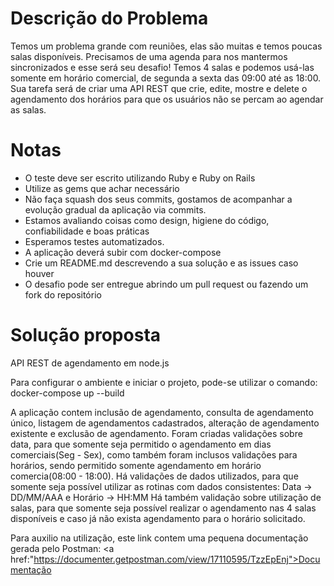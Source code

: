# Descrição do Problema
Temos um problema grande com reuniões, elas são muitas e temos poucas salas disponíveis.
Precisamos de uma agenda para nos mantermos sincronizados e esse será seu desafio!
Temos 4 salas e podemos usá-las somente em horário comercial, de segunda a sexta das 09:00 até as 18:00.
Sua tarefa será de criar uma API REST que crie, edite, mostre e delete o agendamento dos horários para que os usuários não se percam ao agendar as salas.

# Notas
- O teste deve ser escrito utilizando Ruby e Ruby on Rails
- Utilize as gems que achar necessário
- Não faça squash dos seus commits, gostamos de acompanhar a evolução gradual da aplicação via commits.
- Estamos avaliando coisas como design, higiene do código, confiabilidade e boas práticas
- Esperamos testes automatizados. 
- A aplicação deverá subir com docker-compose
- Crie um README.md descrevendo a sua solução e as issues caso houver
- O desafio pode ser entregue abrindo um pull request ou fazendo um fork do repositório 

# Solução proposta

API REST de agendamento em node.js

Para configurar o ambiente e iniciar o projeto, pode-se utilizar o comando:
docker-compose up --build

A aplicação contem inclusão de agendamento, consulta de agendamento único, listagem de agendamentos cadastrados, alteração de agendamento existente e exclusão de agendamento.
Foram criadas validações sobre data, para que somente seja permitido o agendamento em dias comerciais(Seg - Sex), como também foram inclusos validações para horários, sendo permitido somente agendamento em horário comercia(08:00 - 18:00).
Há validações de dados utilizados, para que somente seja possível utilizar as rotinas com dados consistentes:
Data -> DD/MM/AAA     e    Horário -> HH:MM
Há também validação sobre utilização de salas, para que somente seja possível realizar o agendamento nas 4 salas disponíveis e caso já não exista agendamento para o horário solicitado.

Para auxilio na utilização, este link contem uma pequena documentação gerada pelo Postman: <a href:"https://documenter.getpostman.com/view/17110595/TzzEpEnj">Documentação</a>